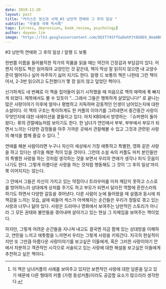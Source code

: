 ```yaml
---
date: 2019-11-20
layout: post
title: "카이스트 정신과 서재_#3 낭만적 연애와 그 후의 일상 "
subtitle: "우울증 극복 독서록"
tags: [stress, depression, book_review, psychology]
author: doyeon_lim
image: "https://lh3.googleusercontent.com/DQIT745ffGaDohPJt0G0E9_8ma0B8T5DLKOnD1D6SLp6EpsXkfDhvOkIewarRQ4VnphcJE8ieUNax5rsCxyC0KmtRKTA0eecjD2d_JAXgyB-qVtOEl8HpJ8PoxqEMmOQOHXTAmNTfKi0gH_R0fCz6U7ZgpehKXTbWIXzga6H7QV_DyUbbPuhOHALG9XHnz9cO4OpA33tPS-PH95CMA51QyJDyThwaSfHzZRfdosMujGHcAEkQAEoof4m2nHUikdSwNyQ7RcyC2f16srFFE_NyCuIDpyKHAbSXCYa60fmWy7dKibgMqnQPQbfDr07vFag1K1NjPvuayQWrv9SaQkeC8lnW77kBxgOn-emXGvvRPFNvJ06W7mxc9sEwAdtRessAR38QqSx8qHOgd1qG-FJCOrAjHWW1X_JlI2NgY8hkd4nyNcBIbQfL0cyxb4CsSc8qbuawUrq1H1ZxIjvi9deinaBs4iJuN0Fys7JCLtVWO23cRlNoqtecHv8RAt-uBCbvc1_VJ93QBvpsTfaaVkHYlpuuc4zOx5Rf2OW0psK-xHPZYUfs_ZmkgQGbvy_5SkXlkrFDY2H8F8C_NAiz1WEXGskL8lbNCZUa9VuBdB9QahIhESGejg9KuFUVjAn1_Wf8OEUsLfse74hk7EpKaWjo0WHGAhQN559UF-EFnC0endKZ5VXKzz4xlf4=w480-h716-no"
---
```



#3 낭만적 연애와 그 후의 일상 / 알랭 드 보통


 한번쯤 이름을 들어봄직한 작가의 작품을 읽을 때는 약간의 긴장감과 부담감이 있다. 어쩐지 이정도 책은 읽어줘야 교양인인 것 같은데, 책이 막상 잘 읽히지 않으면 내 교양수준이 떨어지나 싶어 마주하기 싫어 지기도 한다. 알랭 드 보통의 책은 나한테 그런 책이어서, 2-3번 읽으려고 도전했다가 몇 장 읽지 않고 덮었던 책이다.


  신기하게도 네 번째로 이 책을 집어들어 읽기 시작했을 때 처음으로 책의 매력에 푹 빠지게 되었다. 제목에서도 볼 수 있듯이 “…그래서 그들은 행복하게 살았답니다!“ 로 끝나는 많은 사랑이야기 이후에 얼마나 평범하고 지독하며 감동적인 인생이 남아있는지에 대한 소설이다.
 이 책의 구조는 특이하게도 한 커플의 이야기를 그려내면서 중간중간 사랑이 무엇인지에 대한 내레이션을 곁들이고 있다. 마치 KBS에서 방영하는 『슈퍼맨이 돌아왔다』류의 관찰예능처럼 보이기도 한다. 한 남녀가 연인에서 부부, 부부에서 부모가 되면서 느끼는 다양한 감정들을 아주 가까운 곳에서 관찰해볼 수 있고 그것과 관련된 사랑의 해석을 함께 즐길 수 있다. [^1]


 연애를 해본 사람이라면 누구나 자신이 세상에서 가장 애틋하고 특별한, 영화 같은 사랑을 하고 있다는 생각을 해본 적이 있을 것이다. 그런데 소설 속의 커플도 마치 본인들만의 특별한 사랑을 하는 것처럼 생각하는 것을 보면서 우리의 연애가 생각나 피식 웃음이 나기도 한다. 그렇게 아름다운 사랑을 하는 것처럼 행동해도 그 것이 ‘그 후의 일상’까지 쭉 이어지지는 않는다.


 그 안에서 그들은 자신이 가지고 있는 약점이나 트라우마를 미처 깨닫지 못하고 스스로를 방어하느라 상대에게 상처를 주기도 하고 부모가 되면서 달라진 역할에 혼란스러워 하기도 하면서 다양한 갈등을 겪어낸다. 다른 사람이 눈에 들어왔을 때 설렘과 동시에 죄책감을 느끼는 모습, 삶에 찌들어 섹스가 어색해지는 순간들은 우리가 정말로 겪고 있는 사랑과 너무나 닮아 있다. 사랑은 드라마나 영화에서 보여주는 낭만적인 스토리가 아니라 그 모든 권태와 불안들을 겪어내며 살아가고 있는 현실 그 자체임을 보여주는 책이었다.


 하지만, 그렇게 어려운 순간들을 지나쳐 내고도 결국엔 지금 함께 있는 상대방을 이해하고, 연민을 느끼고 애틋함을 느끼면서 우리는 그렇게 사랑을 키워간다. 지극히 현실적이지만 또 그만큼 아름다운 사랑이야기를 보고싶은 이들에게, 혹은 그러한 사랑이야기 안에서 차분하고 객관적인 시각으로 서술되고 있는 사랑에 대한 해설을 보고싶은 이들에게 추천하고 싶은 책이다.


[^1]: 이 책은 남녀커플의 사례를 보여주고 있지만 보편적인 사랑에 대한 담론을 담고 있기 때문에 다른 형태의 커플 (가령 동성커플)이라도 공감할 요소가 많으리라 생각한다.
